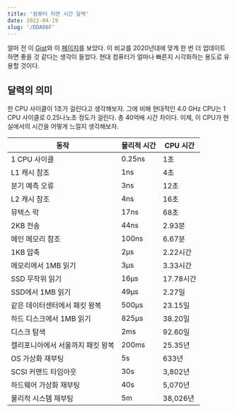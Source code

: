 ```yaml
---
title: '컴퓨터 지연 시간 달력'
date: 2022-04-19
slug: '/DDA06F'
---
```


얼마 전 이 [Gist](https://gist.github.com/hellerbarde/2843375)와 이 [페이지](https://colin-scott.github.io/personal_website/research/interactive_latency.html)를 보았다. 이 비교를 2020년대에 맞게 한 번 더 업데이트하면 좋을 것 같다는 생각이 들었다. 현대 컴퓨터가 얼마나 빠른지 시각화하는 용도로 유용할 것이다.

## 달력의 의미

한 CPU 사이클이 1초가 걸린다고 생각해보자. 그에 비해 현대적인 4.0 GHz CPU는 1 CPU 사이클로 0.25나노초 정도가 걸린다. 총 40억배 시간 차이다. 이제, 이 CPU가 현실에서의 시간을 어떻게 느낄지 생각해보자.

| 동작                              | 물리적 시간 | CPU 시간  |
| --------------------------------- | ----------- | --------- |
| 1 CPU 사이클                      | 0.25ns      | 1초       |
| L1 캐시 참조                      | 1ns         | 4초       |
| 분기 예측 오류                    | 3ns         | 12초      |
| L2 캐시 참조                      | 4ns         | 16초      |
| 뮤텍스 락                         | 17ns        | 68초      |
| 2KB 전송                          | 44ns        | 2.93분    |
| 메인 메모리 참조                  | 100ns       | 6.67분    |
| 1KB 압축                          | 2μs         | 2.22시간  |
| 메모리에서 1MB 읽기               | 3μs         | 3.33시간  |
| SSD 무작위 읽기                   | 16μs        | 17.78시간 |
| SSD에서 1MB 읽기                  | 49μs        | 2.27일    |
| 같은 데이터센터에서 패킷 왕복     | 500μs       | 23.15일   |
| 하드 디스크에서 1MB 읽기          | 825μs       | 38.20일   |
| 디스크 탐색                       | 2ms         | 92.60일   |
| 캘리포니아에서 서울까지 패킷 왕복 | 200ms       | 25.35년   |
| OS 가상화 재부팅                  | 5s          | 633년     |
| SCSI 커맨드 타임아웃              | 30s         | 3,802년   |
| 하드웨어 가상화 재부팅            | 40s         | 5,070년   |
| 물리적 시스템 재부팅              | 5m          | 38,026년  |
